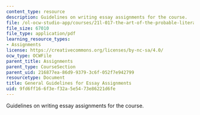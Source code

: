 ```yaml
---
content_type: resource
description: Guidelines on writing essay assignments for the course.
file: /ol-ocw-studio-app/courses/21l-017-the-art-of-the-probable-literature-and-probability-spring-2008/9fd6ff166f3ef32a5e5473e86221d6fe_essay_guide.pdf
file_size: 67010
file_type: application/pdf
learning_resource_types:
- Assignments
license: https://creativecommons.org/licenses/by-nc-sa/4.0/
ocw_type: OCWFile
parent_title: Assignments
parent_type: CourseSection
parent_uid: 216877ea-86d9-9379-3c6f-052f7e942799
resourcetype: Document
title: General Guidelines for Essay Assignments
uid: 9fd6ff16-6f3e-f32a-5e54-73e86221d6fe
---
```

Guidelines on writing essay assignments for the course.